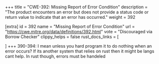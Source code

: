 +++
title = "CWE-392: Missing Report of Error Condition"
description	= "The product encounters an error but does not provide a status code or return value to indicate that an error has occurred."
weight = 392

[extra]
id = 392
name = "Missing Report of Error Condition"
url = "https://cwe.mitre.org/data/definitions/392.html"
vote = "Discouraged via Borrow Checker"
clippy_helps = false
rust_docs_links = [
	
]
+++
390-394: I mean unless you hard program it to do nothing when an error occurs? If its another system that relies on rust then it might be langs cant help. In rust though, errors must be handeled
